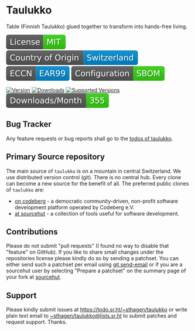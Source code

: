 # Taulukko

Table (Finnish Taulukko) glued together to transform into hands-free living.

[![license](badges/license-spdx-mit.svg)](https://git.sr.ht/~sthagen/taulukko/tree/default/item/LICENSE)
[![Country of Origin](badges/country-of-origin-name-switzerland-neutral.svg)](https://git.sr.ht/~sthagen/taulukko/tree/default/item/COUNTRY-OF-ORIGIN)
[![Export Classification Control Number (ECCN)](badges/export-control-classification-number_eccn-ear99-neutral.svg)](https://git.sr.ht/~sthagen/taulukko/tree/default/item/EXPORT-CONTROL-CLASSIFICATION-NUMBER)
[![Configuration](badges/configuration-sbom.svg)](third-party/index.html)

[![Version](https://img.shields.io/pypi/v/taulukko.svg?style=flat)](https://pypi.python.org/pypi/taulukko/)
[![Downloads](https://static.pepy.tech/badge/taulukko/month)](https://pepy.tech/project/taulukko)
[![Supported Versions](https://img.shields.io/pypi/pyversions/taulukko.svg?style=flat)](https://pypi.python.org/pypi/taulukko/)
[![Maintenance Status](docs/badges/downloads-per-month.svg)](https://git.sr.ht/~sthagen/taulukko/log)

## Bug Tracker

Any feature requests or bug reports shall go to the [todos of taulukko](https://todo.sr.ht/~sthagen/taulukko).

## Primary Source repository

The main source of `taulukko` is on a mountain in central Switzerland.
We use distributed version control (git).
There is no central hub.
Every clone can become a new source for the benefit of all.
The preferred public clones of `taulukko` are:

* [on codeberg](https://codeberg.org/sthagen/taulukko) - a democratic community-driven, non-profit software development platform operated by Codeberg e.V.
* [at sourcehut](https://git.sr.ht/~sthagen/taulukko) - a collection of tools useful for software development.

## Contributions

Please do not submit "pull requests" (I found no way to disable that "feature" on GitHub).
If you like to share small changes under the repositories license please kindly do so by sending a patchset.
You can either send such a patchset per email using [git send-email](https://git-send-email.io) or 
if you are a sourcehut user by selecting "Prepare a patchset" on the summary page of your fork at [sourcehut](https://git.sr.ht/).

## Support

Please kindly submit issues at <https://todo.sr.ht/~sthagen/taulukko> or write plain text email to <~sthagen/taulukko@lists.sr.ht> to submit patches and request support. Thanks.
